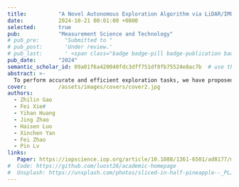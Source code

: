 ```yaml
---
title:          "A Novel Autonomous Exploration Algorithm via LiDAR/IMU SLAM and Hierarchical Subsystem for Mobile Robot in Unknown Indoor Environments"
date:           2024-10-21 00:01:00 +0800
selected:       true
pub:            "Measurement Science and Technology"
# pub_pre:        "Submitted to "
# pub_post:       'Under review.'
# pub_last:       ' <span class="badge badge-pill badge-publication badge-success">Spotlight</span>'
pub_date:       "2024"
semantic_scholar_id: 09a01f6a420040fdc3dff751df0fb75524e8ac7b  # use this to retrieve citation count
abstract: >-
  To perform accurate and efficient exploration tasks, we have proposed a novel autonomous exploration algorithm via LiDAR/IMU SLAM and hierarchical subsystem for mobile robot in unknown environments. 
cover:          /assets/images/covers/cover2.jpg
authors:
  - Zhilin Gao
  - Fei Xie#
  - Yihan Huang
  - Jing Zhao
  - Haisen Luo
  - Xinchen Yan
  - Fei Zhao
  - Pin Lv
links:
   Paper: https://iopscience.iop.org/article/10.1088/1361-6501/ad8177/meta
#  Code: https://github.com/luost26/academic-homepage
#  Unsplash: https://unsplash.com/photos/sliced-in-half-pineapple--_PLJZmHZzk
---
```

